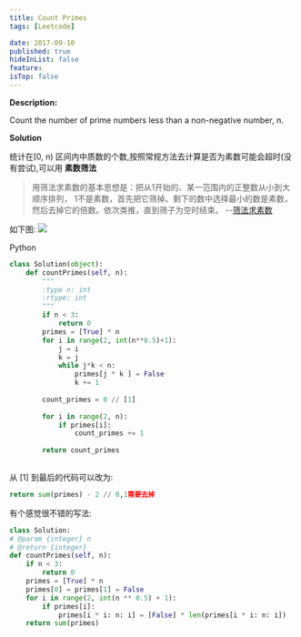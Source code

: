 ```yaml
---
title: Count Primes
tags: [Leetcode]

date: 2017-09-10
published: true
hideInList: false
feature: 
isTop: false
---
```









**Description:**

Count the number of prime numbers less than a non-negative number, n.

**Solution**

统计在[0, n) 区间内中质数的个数,按照常规方法去计算是否为素数可能会超时(没有尝试),可以用 **素数筛法**

>用筛法求素数的基本思想是：把从1开始的、某一范围内的正整数从小到大顺序排列， 1不是素数，首先把它筛掉。剩下的数中选择最小的数是素数，然后去掉它的倍数。依次类推，直到筛子为空时结束。 --[筛法求素数](https://baike.baidu.com/item/%E7%AD%9B%E6%B3%95%E6%B1%82%E7%B4%A0%E6%95%B0/8670409?fr=aladdin&fromid=15458451&fromtitle=%E7%B4%A0%E6%95%B0%E7%AD%9B%E6%B3%95#5)

如下图:
![](http://ww1.sinaimg.cn/large/006wYWbGly1fjehvrh7b6g30cd0a9q6x.gif)

Python

```python
class Solution(object):
    def countPrimes(self, n):
        """
        :type n: int
        :rtype: int
        """
        if n < 3:
            return 0
        primes = [True] * n
        for i in range(2, int(n**0.5)+1):
            j = i
            k = j
            while j*k < n:
                primes[j * k ] = False
                k += 1
        
        count_primes = 0 // [1]
        
        for i in range(2, n):
            if primes[i]:
                count_primes += 1
        
        return count_primes
        
```


从 [1] 到最后的代码可以改为:

```python
return sum(primes) - 2 // 0,1需要去掉
```

有个感觉很不错的写法:

```python
class Solution:
# @param {integer} n
# @return {integer}
def countPrimes(self, n):
    if n < 3:
        return 0
    primes = [True] * n
    primes[0] = primes[1] = False
    for i in range(2, int(n ** 0.5) + 1):
        if primes[i]:
            primes[i * i: n: i] = [False] * len(primes[i * i: n: i])
    return sum(primes)
```
